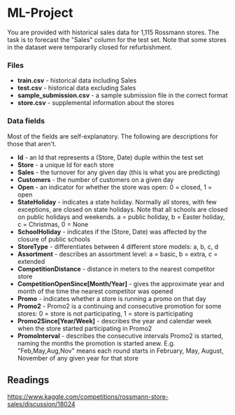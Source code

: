 # ML-Project

You are provided with historical sales data for 1,115 Rossmann stores. The task is to forecast the "Sales" column for the test set. Note that some stores in the dataset were temporarily closed for refurbishment.

### Files

* **train.csv** - historical data including Sales
* **test.csv** - historical data excluding Sales
* **sample_submission.csv** - a sample submission file in the correct format
* **store.csv** - supplemental information about the stores

### Data fields

Most of the fields are self-explanatory. The following are descriptions for those that aren't.

* **Id** - an Id that represents a (Store, Date) duple within the test set
* **Store** - a unique Id for each store
* **Sales** - the turnover for any given day (this is what you are predicting)
* **Customers** - the number of customers on a given day
* **Open** - an indicator for whether the store was open: 0 = closed, 1 = open
* **StateHoliday** - indicates a state holiday. Normally all stores, with few exceptions, are closed on state holidays. Note that all schools are closed on public holidays and weekends. a = public holiday, b = Easter holiday, c = Christmas, 0 = None
* **SchoolHoliday** - indicates if the (Store, Date) was affected by the closure of public schools
* **StoreType** - differentiates between 4 different store models: a, b, c, d
* **Assortment** - describes an assortment level: a = basic, b = extra, c = extended
* **CompetitionDistance** - distance in meters to the nearest competitor store
* **CompetitionOpenSince[Month/Year]** - gives the approximate year and month of the time the nearest competitor was opened
* **Promo** - indicates whether a store is running a promo on that day
* **Promo2** - Promo2 is a continuing and consecutive promotion for some stores: 0 = store is not participating, 1 = store is participating
* **Promo2Since[Year/Week]** - describes the year and calendar week when the store started participating in Promo2
* **PromoInterval** - describes the consecutive intervals Promo2 is started, naming the months the promotion is started anew. E.g. "Feb,May,Aug,Nov" means each round starts in February, May, August, November of any given year for that store


## Readings

https://www.kaggle.com/competitions/rossmann-store-sales/discussion/18024

